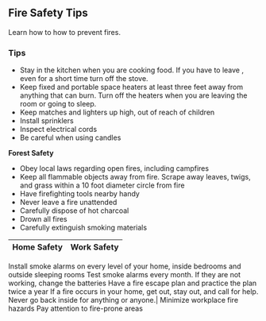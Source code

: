 ## Fire Safety Tips
Learn how to how to prevent fires.


### Tips

* Stay in the kitchen when you are cooking food. If you have to leave , even for a short time turn off the stove.
* Keep fixed and portable space heaters at least three feet away from anything that can burn. Turn off the heaters when you are leaving the room or going to sleep.
* Keep matches and lighters up high, out of reach of children
* Install sprinklers
* Inspect electrical cords
* Be careful when using candles

**Forest Safety**
* Obey local laws regarding open fires, including campfires
* Keep all flammable objects away from fire. Scrape away leaves, twigs, and grass within a 10 foot diameter circle from fire
* Have firefighting tools nearby handy
* Never leave a fire unattended 
* Carefully dispose of hot charcoal
* Drown all fires
* Carefully extinguish smoking materials


Home Safety   | Work Safety
------------- | -------------
Install smoke alarms on every level of your home, inside bedrooms and outside sleeping rooms
Test smoke alarms every month. If they are not working, change the batteries
Have a fire escape plan and practice the plan twice a year
If a fire occurs in your home, get out, stay out, and call for help. Never go back inside for anything or anyone.| Minimize workplace fire hazards Pay attention to fire-prone areas






